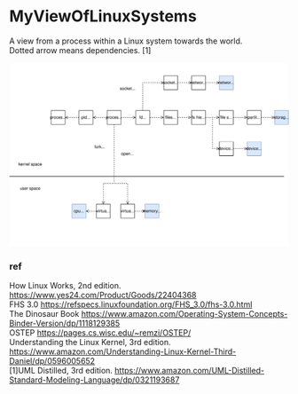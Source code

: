# MyViewOfLinuxSystems

A view from a process within a Linux system towards the world.  
Dotted arrow means dependencies. [1]

![Diagram: A view from a process within a Linux system towards the world. A process leverages devices via abstractions provided by the kernel.](https://github.com/lsc4719/MyViewOfComputerSystem/blob/main/process-view-0.drawio.svg)

### ref
How Linux Works, 2nd edition. https://www.yes24.com/Product/Goods/22404368  
FHS 3.0 https://refspecs.linuxfoundation.org/FHS_3.0/fhs-3.0.html  
The Dinosaur Book https://www.amazon.com/Operating-System-Concepts-Binder-Version/dp/1118129385  
OSTEP https://pages.cs.wisc.edu/~remzi/OSTEP/  
Understanding the Linux Kernel, 3rd edition. https://www.amazon.com/Understanding-Linux-Kernel-Third-Daniel/dp/0596005652  
[1]UML Distilled, 3rd edition. https://www.amazon.com/UML-Distilled-Standard-Modeling-Language/dp/0321193687  
